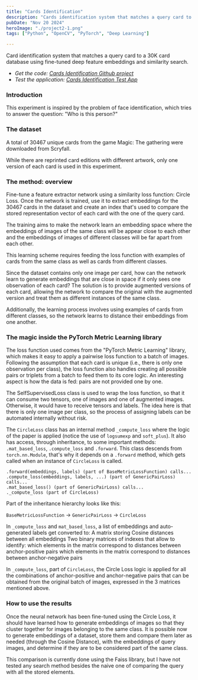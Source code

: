 ```yaml
---
title: "Cards Identification"
description: "Cards identification system that matches a query card to a 30K card database using fine-tuned deep feature embeddings and similarity search."
pubDate: "Nov 20 2024"
heroImage: "./project2-1.png"
tags: ["Python", "OpenCV", "PyTorch", "Deep Learning"]

---
```


Card identification system that matches a query card to a 30K card database using fine-tuned deep feature embeddings and similarity search.

- *Get the code: [Cards Identification Github project](https://github.com/ManuelZ/cards-identification)*
- *Test the application: [Cards Identification Test App](https://huggingface.co/spaces/cestmanuel/cards-identification)*

### Introduction

This experiment is inspired by the problem of face identification, which tries to answer the question: "Who is this person?"


### The dataset

A total of 30467 unique cards from the game Magic: The gathering were downloaded from Scryfall.

While there are reprinted card editions with different artwork, only one version of each card is used in this experiment.

### The method: overview

Fine-tune a feature extractor network using a similarity loss function: Circle Loss. Once the network is trained, use it to extract embeddings for the 30467 cards in the dataset and create an index that's used to compare the stored representation vector of each card with the one of the query card.

The training aims to make the network learn an embedding space where the embeddings of images of the same class will be appear close to each other and the embeddings of images of different classes will be far apart from each other.

This learning scheme requires feeding the loss function with examples of cards from the same class as well as cards from different classes.

Since the dataset contains only one image per card, how can the network learn to generate embeddings that are close in space if it only sees one observation of each card? The solution is to provide augmented versions of each card, allowing the network to compare the original with the augmented version and treat them as different instances of the same class.

Additionally, the learning process involves using examples of cards from different classes, so the network learns to distance their embeddings from one another.


### The magic inside the PyTorch Metric Learning library

The loss function used comes from the "PyTorch Metric Learning" library, which makes it easy to apply a pairwise loss function to a batch of images. Following the assumption that each card is unique (i.e., there is only one observation per class), the loss function also handles creating all possible pairs or triplets from a batch to feed them to its core logic. An interesting aspect is how the data is fed: pairs are not provided one by one.

The SelfSupervisedLoss class is used to wrap the loss function, so that it can consume two tensors, one of images and one of augmented images. Otherwise, it would have to receive tensors and labels. The idea here is that there is only one image per class, so the process of assigning labels can be automated internally without risk.

The `CircleLoss` class has an internal method `_compute_loss` where the logic of the paper is applied (notice the use of `logsumexp` and `soft_plus`). It also has access, through inheritance, to some important methods: `.mat_based_loss`, `.compute_loss` and `.forward`. This class descends from `torch.nn.Module`, that's why it depends on a `.forward` method, which gets called when an instance of `CircleLoss` is called.

    .forward(embeddings, labels) (part of BaseMetricLossFunction) calls...
    .compute_loss(embeddings, labels, ...) (part of GenericPairLoss) calls...
    .mat_based_loss() (part of GenericPairLoss) calls...
    ._compute_loss (part of CircleLoss)

Part of the inheritance hierarchy looks like this:

`BaseMetricLossFunction` -> `GenericPairLoss` -> `CircleLoss`

In `_compute_loss` and `mat_based_loss`, a list of embeddings and auto-generated labels get converted to:
    A matrix storing Cosine distances between all embeddings
    Two binary matrices of indexes that allow to identify:
        which elements in the matrix correspond to distances between anchor-positive pairs
        which elements in the matrix correspond to distances between anchor-negative pairs

In `_compute_loss`, part of `CircleLoss`, the Circle Loss logic is applied for all the combinations of anchor-positive and anchor-negative pairs that can be obtained from the original batch of images, expressed in the 3 matrices mentioned above.

### How to use the results

Once the neural network has been fine-tuned using the Circle Loss, it should have learned how to generate embeddings of images so that they cluster together for images belonging to the same class. It is possible now to generate embeddings of a dataset, store them and compare them later as needed (through the Cosine Distance), with the embeddings of query images, and determine if they are to be considered part of the same class.

This comparison is currently done using the Faiss library, but I have not tested any search method besides the naive one of comparing the query with all the stored elements.